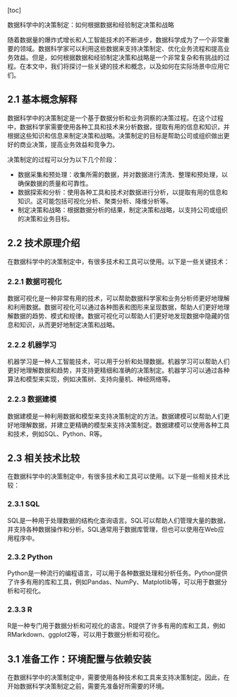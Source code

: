 
[toc]                    
                
                
数据科学中的决策制定：如何根据数据和经验制定决策和战略

随着数据量的爆炸式增长和人工智能技术的不断进步，数据科学成为了一个非常重要的领域。数据科学家可以利用这些数据来支持决策制定、优化业务流程和提高业务效益。但是，如何根据数据和经验制定决策和战略是一个非常复杂和有挑战的过程。在本文中，我们将探讨一些关键的技术和概念，以及如何在实际场景中应用它们。

## 2.1 基本概念解释

数据科学中的决策制定是一个基于数据分析和业务洞察的决策过程。在这个过程中，数据科学家需要使用各种工具和技术来分析数据，提取有用的信息和知识，并根据这些知识和信息来制定决策和战略。决策制定的目标是帮助公司或组织做出更好的商业决策，提高业务效益和竞争力。

决策制定的过程可以分为以下几个阶段：

- 数据采集和预处理：收集所需的数据，并对数据进行清洗、整理和预处理，以确保数据的质量和可靠性。
- 数据探索和分析：使用各种工具和技术对数据进行分析，以提取有用的信息和知识。这可能包括可视化分析、聚类分析、降维分析等。
- 制定决策和战略：根据数据分析的结果，制定决策和战略，以支持公司或组织的决策和业务目标。

## 2.2 技术原理介绍

在数据科学中的决策制定中，有很多技术和工具可以使用。以下是一些关键技术：

### 2.2.1 数据可视化

数据可视化是一种非常有用的技术，可以帮助数据科学家和业务分析师更好地理解和利用数据。数据可视化可以通过各种图表和图形来呈现数据，帮助人们更好地理解数据的趋势、模式和规律。数据可视化可以帮助人们更好地发现数据中隐藏的信息和知识，从而更好地制定决策和战略。

### 2.2.2 机器学习

机器学习是一种人工智能技术，可以用于分析和处理数据。机器学习可以帮助人们更好地理解数据和趋势，并支持更精细和准确的决策制定。机器学习可以通过各种算法和模型来实现，例如决策树、支持向量机、神经网络等。

### 2.2.3 数据建模

数据建模是一种利用数据和模型来支持决策制定的方法。数据建模可以帮助人们更好地理解数据，并建立更精确的模型来支持决策制定。数据建模可以使用各种工具和技术，例如SQL、Python、R等。

## 2.3 相关技术比较

在数据科学中的决策制定中，有很多技术和工具可以使用。以下是一些相关技术比较：

### 2.3.1 SQL

SQL是一种用于处理数据的结构化查询语言。SQL可以帮助人们管理大量的数据，并支持各种数据操作和分析。SQL通常用于数据库管理，但也可以使用在Web应用程序中。

### 2.3.2 Python

Python是一种流行的编程语言，可以用于各种数据处理和分析任务。Python提供了许多有用的库和工具，例如Pandas、NumPy、Matplotlib等，可以用于数据分析和可视化。

### 2.3.3 R

R是一种专门用于数据分析和可视化的语言。R提供了许多有用的库和工具，例如RMarkdown、ggplot2等，可以用于数据分析和可视化。

## 3.1 准备工作：环境配置与依赖安装

在数据科学中的决策制定中，需要使用各种技术和工具来支持决策制定。因此，在开始数据科学决策制定之前，需要先准备好所需要的环境。

